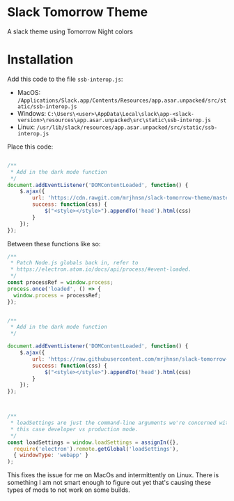 # Slack Tomorrow Theme

A slack theme using Tomorrow Night colors

# Installation

Add this code to the file `ssb-interop.js`:
- MacOS: `/Applications/Slack.app/Contents/Resources/app.asar.unpacked/src/static/ssb-interop.js`
- Windows: `C:\Users\<user>\AppData\Local\slack\app-<slack-version>\resources\app.asar.unpacked\src\static\ssb-interop.js`
- Linux: `/usr/lib/slack/resources/app.asar.unpacked/src/static/ssb-interop.js`

Place this code:
```js

/**
 * Add in the dark mode function
 */
document.addEventListener('DOMContentLoaded', function() {
    $.ajax({
        url: 'https://cdn.rawgit.com/mrjhnsn/slack-tomorrow-theme/master/custom.css',
        success: function(css) {
            $("<style></style>").appendTo('head').html(css)
        }
    });
});
```

Between these functions like so:

```js
/**
 * Patch Node.js globals back in, refer to
 * https://electron.atom.io/docs/api/process/#event-loaded.
 */
const processRef = window.process;
process.once('loaded', () => {
  window.process = processRef;
});


/**
 * Add in the dark mode function
 */

document.addEventListener('DOMContentLoaded', function() {
    $.ajax({
        url: 'https://raw.githubusercontent.com/mrjhnsn/slack-tomorrow-theme/master/custom.css',
        success: function(css) {
            $("<style></style>").appendTo('head').html(css)
        }
    });
});



/**
 * loadSettings are just the command-line arguments we're concerned with, in
 * this case developer vs production mode.
 */
const loadSettings = window.loadSettings = assignIn({},
  require('electron').remote.getGlobal('loadSettings'),
  { windowType: 'webapp' }
);
```

This fixes the issue for me on MacOs and intermittently on Linux.
There is something I am not smart enough to figure out yet that's causing these types of mods to not work on some builds.
